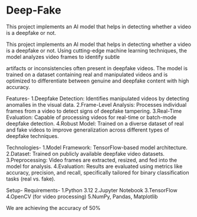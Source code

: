 # Deep-Fake
This project implements an AI model that helps in detecting whether a video is a deepfake or not.


This project implements an AI model that helps in detecting whether a video is a deepfake or not. Using cutting-edge machine learning techniques, the model analyzes video frames to identify subtle

artifacts or inconsistencies often present in deepfake videos. The model is trained on a dataset containing real and manipulated videos and is optimized to differentiate between genuine and deepfake content with high accuracy.

Features-
    1.Deepfake Detection: Identifies manipulated videos by detecting anomalies in the visual data.
    2.Frame-Level Analysis: Processes individual frames from a video to detect signs of deepfake tampering.
    3.Real-Time Evaluation: Capable of processing videos for real-time or batch-mode deepfake detection.
    4.Robust Model: Trained on a diverse dataset of real and fake videos to improve generalization across different types of deepfake techniques.

Technologies-
    1.Model Framework: TensorFlow-based model architecture.
    2.Dataset: Trained on publicly available deepfake video datasets.
    3.Preprocessing: Video frames are extracted, resized, and fed into the model for analysis.
    4.Evaluation: Results are evaluated using metrics like accuracy, precision, and recall, specifically tailored for binary classification tasks (real vs. fake).

Setup-
  Requirements-
    1.Python 3.12
    2.Jupyter Notebook
    3.TensorFlow 
    4.OpenCV (for video processing)
    5.NumPy, Pandas, Matplotlib

We are achieving the accuracy of 50%